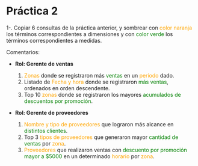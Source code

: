 # Práctica 2

1-. Copiar 6 consultas de la práctica anterior, y sombrear con <span style="color:orange;">color naranja</span> los términos correspondientes a dimensiones y con <span style="color:green;">color verde</span> los términos correspondientes a medidas.


<span style="color:green"></span>

<span style="color:orange"></span>

Comentarios:

- **Rol: Gerente de ventas**

    1. <span style="color:orange">Zonas</span> donde se registraron más <span style="color:green">ventas</span> en un <span style="color:orange">periodo</span> dado.
    2. Listado de <span style="color: orange">Fecha y hora </span> donde se registraron <span style="color:green">más ventas</span>, ordenados en orden descendente. 
    3. Top 10 <span style="color: orange">zonas</span> donde se registraron los mayores <span style="color:green">acumulados de descuentos por promoción</span>. 

- **Rol: Gerente de proveedores**

    1. <span style="color: orange">Nombre y tipo de proveedores</span> que lograron más alcance en <span style="color:green">distintos clientes</span>.
    2. Top 3 <span style="color: orange">tipos de proveedores</span> que generaron mayor <span style="color:green">cantidad de ventas</span> por <span style="color: orange">zona</span>.
    3. <span style="color: orange">Proveedores</span> que realizaron ventas con <span style="color:green">descuento por promoción mayor a $5000</span> en un determinado <span style="color:orange">horario</span> por <span style="color:orange">zona</span>.